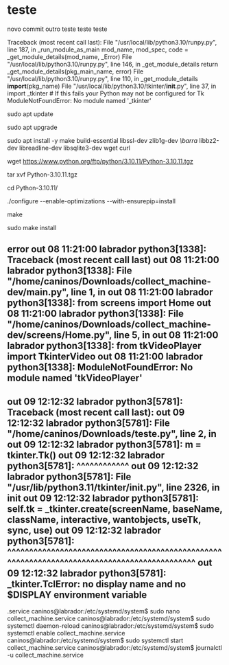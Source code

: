 # teste
novo commit
outro teste
teste teste

Traceback (most recent call last):
  File "/usr/local/lib/python3.10/runpy.py", line 187, in _run_module_as_main
    mod_name, mod_spec, code = _get_module_details(mod_name, _Error)
  File "/usr/local/lib/python3.10/runpy.py", line 146, in _get_module_details
    return _get_module_details(pkg_main_name, error)
  File "/usr/local/lib/python3.10/runpy.py", line 110, in _get_module_details
    __import__(pkg_name)
  File "/usr/local/lib/python3.10/tkinter/__init__.py", line 37, in <module>
    import _tkinter # If this fails your Python may not be configured for Tk
ModuleNotFoundError: No module named '_tkinter'

sudo apt update

sudo apt upgrade

sudo apt install -y make build-essential libssl-dev zlib1g-dev _\barra_
       libbz2-dev libreadline-dev libsqlite3-dev wget curl

wget https://www.python.org/ftp/python/3.10.11/Python-3.10.11.tgz

tar xvf Python-3.10.11.tgz

cd Python-3.10.11/

./configure --enable-optimizations --with-ensurepip=install

make

sudo make install

error
out 08 11:21:00 labrador python3[1338]: Traceback (most recent call last)
out 08 11:21:00 labrador python3[1338]:   File "/home/caninos/Downloads/collect_machine-dev/main.py", line 1, in <module>
out 08 11:21:00 labrador python3[1338]:     from screens import Home
out 08 11:21:00 labrador python3[1338]:   File "/home/caninos/Downloads/collect_machine-dev/screens/Home.py", line 5, in <module>
out 08 11:21:00 labrador python3[1338]:     from tkVideoPlayer import TkinterVideo
out 08 11:21:00 labrador python3[1338]: ModuleNotFoundError: No module named 'tkVideoPlayer'
--
out 09 12:12:32 labrador python3[5781]: Traceback (most recent call last):
out 09 12:12:32 labrador python3[5781]:   File "/home/caninos/Downloads/teste.py", line 2, in <module>
out 09 12:12:32 labrador python3[5781]:     m = tkinter.Tk()
out 09 12:12:32 labrador python3[5781]:         ^^^^^^^^^^^^
out 09 12:12:32 labrador python3[5781]:   File "/usr/lib/python3.11/tkinter/__init__.py", line 2326, in __init__
out 09 12:12:32 labrador python3[5781]:     self.tk = _tkinter.create(screenName, baseName, className, interactive, wantobjects, useTk, sync, use)
out 09 12:12:32 labrador python3[5781]:               ^^^^^^^^^^^^^^^^^^^^^^^^^^^^^^^^^^^^^^^^^^^^^^^^^^^^^^^^^^^^^^^^^^^^^^^^^^^^^^^^^^^^^^^^^^^^
out 09 12:12:32 labrador python3[5781]: _tkinter.TclError: no display name and no $DISPLAY environment variable
--

.service
caninos@labrador:/etc/systemd/system$ sudo nano collect_machine.service 
caninos@labrador:/etc/systemd/system$ sudo systemctl daemon-reload
caninos@labrador:/etc/systemd/system$ sudo systemctl enable collect_machine.service
caninos@labrador:/etc/systemd/system$ sudo systemctl start collect_machine.service
caninos@labrador:/etc/systemd/system$ journalctl -u collect_machine.service
